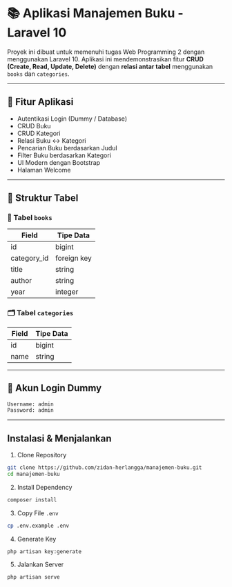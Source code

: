 # 📚 Aplikasi Manajemen Buku - Laravel 10

Proyek ini dibuat untuk memenuhi tugas Web Programming 2 dengan menggunakan Laravel 10. Aplikasi ini mendemonstrasikan fitur **CRUD (Create, Read, Update, Delete)** dengan **relasi antar tabel** menggunakan `books` dan `categories`.

---

## 🔧 Fitur Aplikasi

- Autentikasi Login (Dummy / Database)
- CRUD Buku
- CRUD Kategori
- Relasi Buku ↔ Kategori
- Pencarian Buku berdasarkan Judul
- Filter Buku berdasarkan Kategori
- UI Modern dengan Bootstrap
- Halaman Welcome

---

## 📂 Struktur Tabel

### 📘 Tabel `books`
| Field       | Tipe Data    |
|-------------|--------------|
| id          | bigint       |
| category_id | foreign key  |
| title       | string       |
| author      | string       |
| year        | integer      |

### 🗂️ Tabel `categories`
| Field | Tipe Data |
|-------|-----------|
| id    | bigint    |
| name  | string    |

---

## 🔐 Akun Login Dummy

```txt
Username: admin
Password: admin
```

---

## Instalasi & Menjalankan

1. Clone Repository
```bash
git clone https://github.com/zidan-herlangga/manajemen-buku.git
cd manajemen-buku
```

2. Install Dependency
```bash
composer install
```

3. Copy File `.env`
```bash
cp .env.example .env
```

4. Generate Key
```bash
php artisan key:generate
```

5. Jalankan Server
```bash
php artisan serve
```
